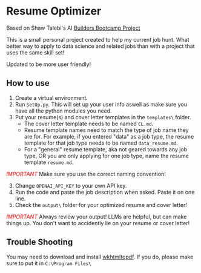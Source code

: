 # Resume Optimizer
Based on Shaw Talebi's AI [Builders Bootcamp Project](https://github.com/ShawhinT/AI-Builders-Bootcamp-2/tree/main/lightning-lesson)

This is a small personal project created to help my current job hunt. What better way to apply to data science and related jobs than with a project that uses the same skill set!

Updated to be more user friendly!

## How to use
1. Create a virtual environment.
2. Run `SetUp.py`. This will set up your user info aswell as make sure you have all the python modules you need.
3. Put your resume(s) and cover letter templates in the `templates\` folder.
    - The cover letter template needs to be named `CL.md`.
    - Resume template names need to match the type of job name they are for. For example, if you entered "data" as a job type, the resume template for that job type needs to be named `data_resume.md`.
    - For a "general" resume template, aka not geared towards any job type, OR you are only applying for one job type, name the resume template `resume.md`.
    
<span style="color:red">*IMPORTANT*</span> Make sure you use the correct naming convention!</span>

3. Change `OPENAI_API_KEY` to your own API key.
5. Run the code and paste the job description when asked. Paste it on one line.
6. Check the `output\` folder for your optimized resume and cover letter!

<span style="color:red">*IMPORTANT*</span> Always review your output! LLMs are helpful, but can make things up. You don't want to accidently lie on your resume or cover letter!



## Trouble Shooting
You may need to download and install [wkhtmltopdf](wkhtmltopdf). If you do, please make sure to put it in `C:\Program Files\`